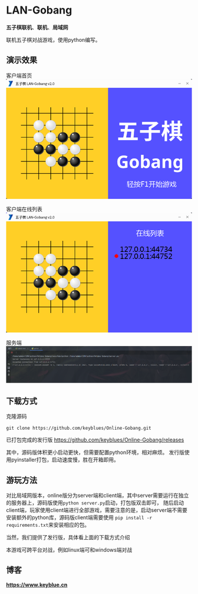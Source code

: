 # LAN-Gobang

**五子棋联机**、**联机**、**局域网**

联机五子棋对战游戏，使用python编写。

## 演示效果

客户端首页
![这是图片](./data/client.png "Magic Gardens")

客户端在线列表
![这是图片](./data/online.png "Magic Gardens")

服务端
![这是图片](./data/server.png "Magic Gardens")

## 下载方式

克隆源码
```commandline
git clone https://github.com/keyblues/Online-Gobang.git
```
已打包完成的发行版
https://github.com/keyblues/Online-Gobang/releases

其中，源码版体积更小启动更快，但需要配置python环境，相对麻烦。
发行版使用pyinstaller打包，启动速度慢，胜在开箱即用。

## 游玩方法

对比局域网版本，online版分为server端和client端，其中server需要运行在独立的服务器上，源码版使用```python server.py```启动，打包版双击即可，
随后启动client端，玩家使用client端进行全部游戏，需要注意的是，启动server端不需要安装额外的python库，源码版client端需要使用
```pip install -r requirements.txt```来安装相应的包。

当然，我们提供了发行版，具体看上面的下载方式介绍

本游戏可跨平台对战，例如linux端可和windows端对战

## 博客

**https://www.keyblue.cn**

